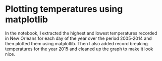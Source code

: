 # Plotting temperatures using matplotlib
In the notebook, I extracted the highest and lowest temperatures recorded in New Orleans for each day of the year over the 
period 2005-2014 and then plotted them using matplotlib. Then I also added record breaking temperatures for the year 2015 and 
cleaned up the graph to make it look nice.
